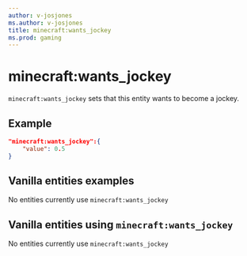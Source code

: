 ```yaml
---
author: v-josjones
ms.author: v-josjones
title: minecraft:wants_jockey
ms.prod: gaming
---
```


# minecraft:wants_jockey

`minecraft:wants_jockey` sets that this entity wants to become a jockey.

## Example

```json
"minecraft:wants_jockey":{
    "value": 0.5
}
```

## Vanilla entities examples

No entities currently use `minecraft:wants_jockey`

## Vanilla entities using `minecraft:wants_jockey`

No entities currently use `minecraft:wants_jockey`
